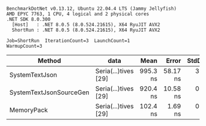 ```

BenchmarkDotNet v0.13.12, Ubuntu 22.04.4 LTS (Jammy Jellyfish)
AMD EPYC 7763, 1 CPU, 4 logical and 2 physical cores
.NET SDK 8.0.300
  [Host]   : .NET 8.0.5 (8.0.524.21615), X64 RyuJIT AVX2
  ShortRun : .NET 8.0.5 (8.0.524.21615), X64 RyuJIT AVX2

Job=ShortRun  IterationCount=3  LaunchCount=1  
WarmupCount=3  

```
| Method                  | data                 | Mean     | Error    | StdDev  | Min      | Max      | Gen0   | Allocated |
|------------------------ |--------------------- |---------:|---------:|--------:|---------:|---------:|-------:|----------:|
| SystemTextJson          | Seria(...)tives [29] | 995.3 ns | 58.17 ns | 3.19 ns | 991.6 ns | 997.3 ns | 0.0038 |     464 B |
| SystemTextJsonSourceGen | Seria(...)tives [29] | 920.4 ns | 10.58 ns | 0.58 ns | 919.8 ns | 920.9 ns | 0.0067 |     568 B |
| MemoryPack              | Seria(...)tives [29] | 102.4 ns |  1.69 ns | 0.09 ns | 102.4 ns | 102.5 ns | 0.0014 |     120 B |

